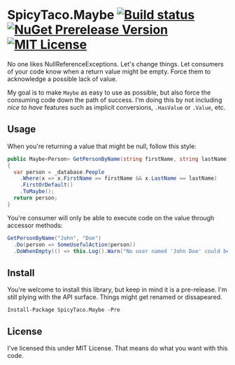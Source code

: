 SpicyTaco.Maybe [![Build status](https://img.shields.io/teamcity/http/teamcity.krismcginnes.com:8084/s/SpicyTacoMaybe_Build.svg)](http://teamcity.krismcginnes.com:8084/viewType.html?buildTypeId=SpicyTacoMaybe_Build&guest=1) [![NuGet Prerelease Version](https://img.shields.io/nuget/vpre/SpicyTaco.Maybe.svg)](https://www.nuget.org/packages/SpicyTaco.Maybe/) [![MIT License](https://img.shields.io/badge/license-MIT-blue.svg)](License.md)
===============

No one likes NullReferenceExceptions. Let's change things. Let consumers of your code know when a return value might be empty. Force them to acknowledge a possible lack of value.

My goal is to make `Maybe` as easy to use as possible, but also force the consuming code down the path of success. I'm doing this by not including _nice to have_ features such as implicit conversions, `.HasValue` or `.Value`, etc.

## Usage

When you're returning a value that might be null, follow this style:

```c#
public Maybe<Person> GetPersonByName(string firstName, string lastName)
{
  var person = _database.People
    .Where(x => x.FirstName == firstName && x.LastName == lastName)
    .FirstOrDefault()
    .ToMaybe();
  return person;
}
```

You're consumer will only be able to execute code on the value through accessor methods:

```c#
GetPersonByName("John", "Doe")
  .Do(person => SomeUsefulAction(person))
  .DoWhenEmpty(() => this.Log().Warn("No user named 'John Doe' could be found."));
```

## Install

You're welcome to install this library, but keep in mind it is a pre-release. I'm still plying with the API surface. Things might get renamed or dissapeared.

```
Install-Package SpicyTaco.Maybe -Pre
```

## License

I've licensed this under MIT License. That means do what you want with this code.
